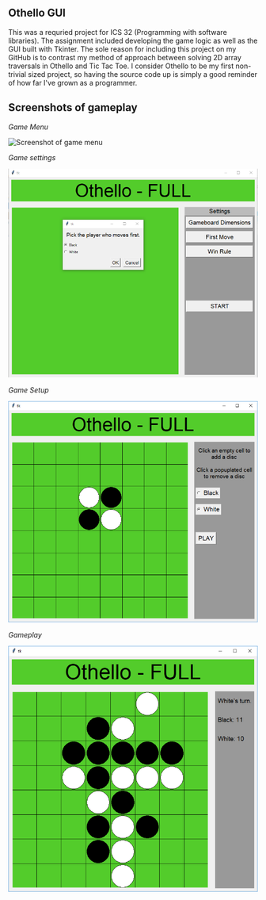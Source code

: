 Othello GUI
--
This was a requried project for ICS 32 (Programming with software libraries).
The assignment included developing the game logic as well as the GUI built with Tkinter.
The sole reason for including this project on my GitHub is to contrast my method of approach
between solving 2D array traversals in Othello and Tic Tac Toe. I consider Othello to be my first
non-trivial sized project, so having the source code up is simply a good reminder of how far
I've grown as a programmer.

Screenshots of gameplay
-

*Game Menu*

![Screenshot of game menu](./screenshots/menu.png?raw=true "*Game Menu*")

*Game settings*

![Screenshot of game settings](./screenshots/settings.png?raw=true "*Game Settings*")

*Game Setup*

![Screenshot of game set up](./screenshots/setup.png?raw=true "*Game Setup*")

*Gameplay*

![Screenshot of gameplay](./screenshots/gameplay.png?raw=true "*Gameplay*")